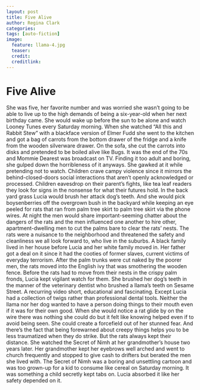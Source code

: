 ```yaml
---
layout: post
title: Five Alive
author: Regina Clark
categories:
tags: [auto-fiction]
image:
  feature: llama-4.jpg
  teaser:
  credit:
  creditlink:
--- 
```


# Five Alive
She was five, her favorite number and was worried she wasn’t going to be able to live up to the high demands of being a six-year-old when her next birthday came. She would wake up before the sun to be alone and watch Looney Tunes every Saturday morning. When she watched “All this and Rabbit Stew” with a blackface version of Elmer Fudd she went to the kitchen and got a bag of carrots from the bottom drawer of the fridge and a knife from the wooden silverware drawer. On the sofa, she cut the carrots into disks and pretended to be boiled alive like Bugs. It was the end of the 70s and Mommie Dearest was broadcast on TV. Finding it too adult and boring, she gulped down the horribleness of it anyways. She gawked at it while pretending not to watch. Children crave campy violence since it mirrors the behind-closed-doors social interactions that aren’t openly acknowledged or processed. Children eavesdrop on their parent’s fights, like tea leaf readers they look for signs in the nonsense for what their futures hold. In the back yard grass Lucia would brush her attack dog’s teeth. And she would pick boysenberries off the overgrown bush in the backyard while keeping an eye peeled for rats that ran from palm tree skirt to palm tree skirt via the phone wires. At night the men would share important-seeming chatter about the dangers of the rats and the men influenced one another to hire other, apartment-dwelling men to cut the palms bare to clear the rats’ nests. The rats were a nuisance to the neighborhood and threatened the safety and cleanliness we all look forward to, who live in the suburbs. A black family lived in her house before Lucia and her white family moved in. Her father got a deal on it since it had the cooties of former slaves, current victims of everyday terrorism. After the palm trunks were cut naked by the poorer men, the rats moved into the English ivy that was smothering the wooden fence. Before the rats had to move from their nests in the crispy palm fronds, Lucia kept vigilant watch for them. She brushed her dog’s teeth in the manner of the veterinary dentist who brushed a llama’s teeth on Sesame Street. A recurring video short, educational and fascinating. Except Lucia had a collection of twigs rather than professional dental tools. Neither the llama nor her dog wanted to have a person doing things to their mouth even if it was for their own good. When she would notice a rat glide by on the wire there was nothing she could do but it felt like knowing helped even if to avoid being seen. She could create a forcefield out of her stunned fear. And there’s the fact that being forewarned about creepy things helps you to be less traumatized when they do strike. But the rats always kept their distance. She watched the Secret of Nimh at her grandmother’s house two years later. Her grandmother kept her eyebrows well arched and went to church frequently and stopped to give cash to drifters but berated the men she lived with. The Secret of Nimh was a boring and unsettling cartoon and was too grown-up for a kid to consume like cereal on Saturday morning. It was something a child secretly kept tabs on. Lucia absorbed it like her safety depended on it. 
